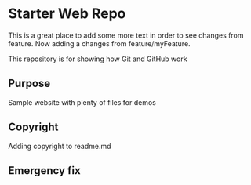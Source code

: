 # Starter Web Repo
This is a great place to add some more text in order to see changes from feature.
Now adding a changes from feature/myFeature.

This repository is for showing how Git and GitHub work

## Purpose

Sample website with plenty of files for demos


## Copyright

Adding copyright to readme.md

## Emergency fix
